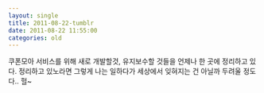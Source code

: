 ```yaml
---
layout: single
title: 2011-08-22-tumblr
date: 2011-08-22 11:55:00
categories: old
---
```

쿠폰모아 서비스를 위해 새로 개발할것, 유지보수할 것들을 언제나 한 곳에 정리하고 있다. 정리하고 있노라면 그렇게 나는 일하다가 세상에서 잊혀지는 건 아닐까 두려울 정도다.. 헐~

